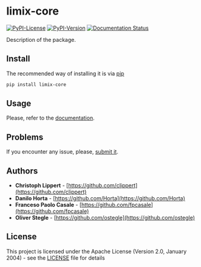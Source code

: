 # limix-core

[![PyPI-License](https://img.shields.io/pypi/l/limix_core.svg?style=flat-square)](https://pypi.python.org/pypi/limix_core/) [![PyPI-Version](https://img.shields.io/pypi/v/limix_core.svg?style=flat-square)](https://pypi.python.org/pypi/limix_core/)
[![Documentation Status](https://readthedocs.org/projects/limix-core/badge/?style=flat-square&version=1.0.x)](https://limix-core.readthedocs.io/)

Description of the package.

## Install

The recommended way of installing it is via
[pip](https://pypi.python.org/pypi/pip)

```bash
pip install limix-core
```

## Usage

Please, refer to the [documentation](https://limix-core.readthedocs.org).

## Problems

If you encounter any issue, please, [submit it](https://github.com/limix/limix-core/issues).

## Authors

* **Christoph Lippert** - [https://github.com/clippert](https://github.com/clippert)
* **Danilo Horta** - [https://github.com/Horta](https://github.com/Horta)
* **Franceso Paolo Casale** - [https://github.com/fpcasale](https://github.com/fpcasale)
* **Oliver Stegle** - [https://github.com/ostegle](https://github.com/ostegle)

## License

This project is licensed under the Apache License (Version 2.0, January 2004) -
see the [LICENSE](LICENSE) file for details
